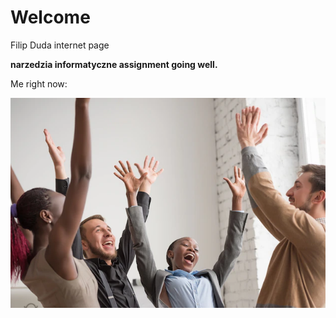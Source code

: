 # Welcome
Filip Duda internet page


__narzedzia informatyczne assignment going well.__

Me right now:

![](celebration.jpg)
